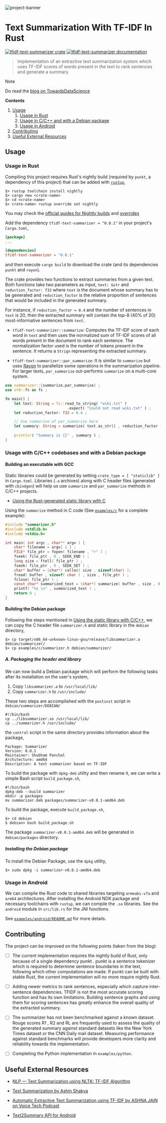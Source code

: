 
![project-banner](https://github.com/shubham0204/tfidf-summarizer-rs/assets/41076823/f2855bcb-9573-4b70-9c38-7d4120511896)

# Text Summarization With TF-IDF In Rust

[![tfidf-text-summarizer crate](https://img.shields.io/crates/v/tfidf-text-summarizer.svg)](https://crates.io/crates/tfidf-text-summarizer)
[![tfidf-text-summarizer documentation](https://docs.rs/tfidf-text-summarizer/badge.svg)](https://docs.rs/tfidf-text-summarizer)

> Implementation of an extractive text summarization system which uses TF-IDF scores of words present in the text to rank sentences and generate a summary

> [!NOTE]
> Do read the [blog on TowardsDataScience](https://medium.com/towards-data-science/building-a-cross-platform-tfidf-text-summarizer-in-rust-7b05938f4507) 

**Contents**

1. [Usage](#usage)
    1. [Usage in Rust](#usage-in-rust)
    2. [Usage in C/C++ and with a Debian package](#usage-with-cc-codebases)
    3. [Usage in Android](#usage-in-android)
2. [Contributing](#contributing)
3. [Useful External Resources](#useful-external-resources)

## Usage

### Usage in Rust

Compiling this project requires Rust's nightly build (required by `punkt`, a dependency of this project) that can be added with [`rustup`](https://rust-lang.github.io/rustup/index.html),

```
$> rustup toolchain install nightly
$> cargo new <crate-name>
$> cd <crate-name>
$> crate-name> rustup override set nightly
```

You may check the [official guides for Nightly builds](https://rust-lang.github.io/rustup/concepts/channels.html#working-with-nightly-rust) and [overrides](https://rust-lang.github.io/rustup/overrides.html)

Add the dependency `tfidf-text-summarizer = "0.0.1"` in your project's `Cargo.toml`,

```toml
[package]
...

[dependencies]
tfidf-text-summarizer = "0.0.1"
```

and then execute `cargo build` to download the crate (and its dependencies `punkt` and `rayon`).

The crate provides two functions to extract summaries from a given text. Both functions take two parameters as input, `text: &str` and `reduction_factor: f32` where `text` is the document whose summary has to be generated and `reduction_factor` is the relative proportion of sentences that would be included in the generated summary.

For instance, if `reduction_factor = 0.4` and the number of sentences in `text` is 20, then the extracted summary will contain the top-8 (40% of 20) most-informative sentences from `text`.

* `tfidf-text-summarizer::summarize`: Computes the TF-IDF score of each word in `text` and then uses the normalized sum of TF-IDF scores of all words present in the document to rank each sentence. The normalization factor used is the number of tokens present in the sentence. It returns a `Strign` representing the extracted summary.

* `tfidf-text-summarizer::par_summarize`: It is similar to `summarize` but uses [Rayon](https://github.com/rayon-rs/rayon) to parallelize some operations in the summarization pipeline. For larger texts, `par_summarize` out-performs `summarize` on a multi-core system.

```rust
use summarizer::{summarize,par_summarize} ; 
use std::fs as fs ; 

fn main() {
    let text: String = fs::read_to_string( "wiki.txt" )
                            .expect( "Could not read wiki.txt" ) ;
    let reduction_factor: f32 = 0.4 ; 

    // Use summarize of par_summarize here
    let summary: String = summarize( text.as_str() , reduction_factor ) ; 
    
    println!( "Summary is {}" , summary ) ;
}
```

### Usage with C/C++ codebases and with a Debian package

#### Building an executable with GCC

Static libraries could be generated by setting `crate_type = [ "staticlib" ]` in `Cargo.toml`. Libraries (`.a` archives) along with C header files (generated with `cbindgen`) will help us use `summarize` and `par_summarize` methods in C/C++ projects. 

* [Using the Rust-generated static library with C](https://github.com/shubham0204/tfidf-summarizer-rs/tree/main/examples/c/README.md)

Using the `summarize` method in C code (See [`examples/c`](https://github.com/shubham0204/tfidf-summarizer-rs/tree/main/examples/c) for a complete example):

```c
#include "summarizer.h"
#include <stdlib.h>
#include <stdio.h>

int main( int argc , char** argv ) {
    char* filename = argv[ 1 ] ; 
    FILE* file_ptr = fopen( filename , "r" ) ;
    fseek( file_ptr , 0 , SEEK_END ) ; 
    long size = ftell( file_ptr ) ; 
    fseek( file_ptr , 0 , SEEK_SET ) ; 
    char* buffer = (char*) calloc( size , sizeof(char) );  
    fread( buffer , sizeof( char ) , size , file_ptr ) ;
    fclose( file_ptr ) ;
    const char* summarized_text = (char*) summarize( buffer , size , 0.5f ) ;
    printf( "%s \n" , summarized_text ) ;
    return 0 ;
}
```

#### Building the Debian package

Following the steps mentioned in [Using the static library with C/C++](https://github.com/shubham0204/tfidf-summarizer-rs/tree/main/examples/c/README.md), we can copy the C header file `summarizer.h` and static library in the `debian` directory,

```
$> cp target/x86_64-unknown-linux-gnu/release/libsummarizer.a debian/summarizer/
$> cp examples/c/summarizer.h debian/summarizer/
```

##### A. Packaging the header and library

We can now build a Debian package which will perform the following tasks after its installation on the user's system,

1. Copy `libsummarizer.a` to `/usr/local/lib/`
2. Copy `summarizer.h` to `/usr/include/`

These two steps are accomplished with the `postinst` script in `debian/summarizer/DEBIAN/`

```
#!/bin/bash
cp ../libsummarizer.so /usr/local/lib/
cp ../summarizer.h /usr/include/
```

the `control` script in the same directory provides information about the package,

```
Package: Summarizer
Version: 0.0.1
Maintainer: Shubham Panchal
Architecture: amd64
Description: A text summarizer based on TF-IDF
```

To build the package with `dpkg-deb` utility and then rename it, we can write a simple Bash script `build_package.sh`,

```
#!/bin/bash
dpkg-deb --build summarizer
mkdir -p packages
mv summarizer.deb packages/summarizer-v0.0.1-amd64.deb
```

To build the package, execute `build_package.sh`,

```
$> cd debian
$ debian> bash build_package.sh 
```

The package `summarizer-v0.0.1-amd64.deb` will be generated in `debian/packages` directory.

##### Installing the Debian package

To install the Debian Package, use the `dpkg` utility,

```
$> sudo dpkg -i summarizer-v0.0.1-amd64.deb
```

### Usage in Android

We can compile the Rust code to shared libraries targeting `armeabi-v7a` and `arm64` architectures. After installing the Android NDK package and necessary toolchains with `rustup`, we can compile the `.so` libraries. See the `android` module in `src/lib.rs` for the JNI functions.

See [`examples/android/README.md`](https://github.com/shubham0204/tfidf-summarizer.rs/tree/main/examples/android#compiling-for-android-targets) for more details.

## Contributing

The project can be improved on the following points (taken from the blog):

- [ ] The current implementation requires the nightly build of Rust, only because of a single dependency punkt . punkt is a sentence tokenizer which is required to determine sentence boundaries in the text, following which other computations are made. If punkt can be built with stable Rust, the current implementation will no more require nightly Rust.

- [ ] Adding newer metrics to rank sentences, especially which capture inter-sentence dependencies. TFIDF is not the most accurate scoring function and has its own limitations. Building sentence graphs and using them for scoring sentences has greatly enhance the overall quality of the extracted summary.

- [ ] The summarizer has not been benchmarked against a known dataset. Rouge scores R1 , R2 and RL are frequently used to assess the quality of the generated summary against standard datasets like the New York Times dataset or the CNN Daily mail dataset. Measuring performance against standard benchmarks will provide developers more clarity and reliability towards the implementation.

- [ ] Completing the Python implementation in `examples/python`.

## Useful External Resources

* [NLP — Text Summarization using NLTK: TF-IDF Algorithm](https://towardsdatascience.com/text-summarization-using-tf-idf-e64a0644ace3)

* [Text Summarization by Ashin Shakya](https://medium.com/@ashins1997/text-summarization-f2542bc6a167)

* [Automatic Extractive Text Summarization using TF-IDF by ASHNA JAIN on Voice Tech Podcast](https://medium.com/voice-tech-podcast/automatic-extractive-text-summarization-using-tfidf-3fc9a7b26f5)

* [Text2Summary API for Android](https://github.com/shubham0204/Text2Summary-Android)


